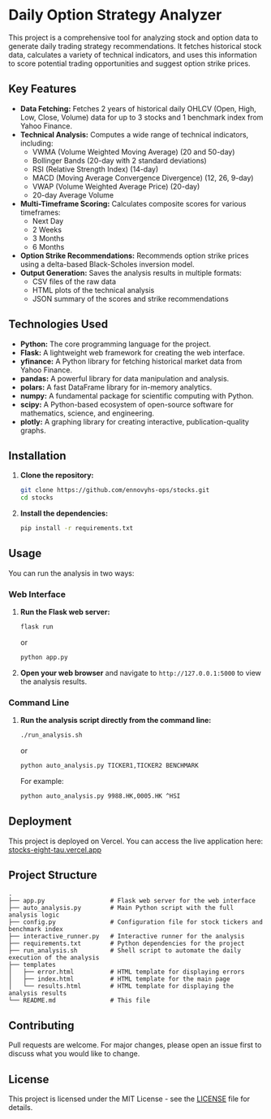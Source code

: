 # Daily Option Strategy Analyzer

This project is a comprehensive tool for analyzing stock and option data to generate daily trading strategy recommendations. It fetches historical stock data, calculates a variety of technical indicators, and uses this information to score potential trading opportunities and suggest option strike prices.

## Key Features

- **Data Fetching:** Fetches 2 years of historical daily OHLCV (Open, High, Low, Close, Volume) data for up to 3 stocks and 1 benchmark index from Yahoo Finance.
- **Technical Analysis:** Computes a wide range of technical indicators, including:
    - VWMA (Volume Weighted Moving Average) (20 and 50-day)
    - Bollinger Bands (20-day with 2 standard deviations)
    - RSI (Relative Strength Index) (14-day)
    - MACD (Moving Average Convergence Divergence) (12, 26, 9-day)
    - VWAP (Volume Weighted Average Price) (20-day)
    - 20-day Average Volume
- **Multi-Timeframe Scoring:** Calculates composite scores for various timeframes:
    - Next Day
    - 2 Weeks
    - 3 Months
    - 6 Months
- **Option Strike Recommendations:** Recommends option strike prices using a delta-based Black-Scholes inversion model.
- **Output Generation:** Saves the analysis results in multiple formats:
    - CSV files of the raw data
    - HTML plots of the technical analysis
    - JSON summary of the scores and strike recommendations

## Technologies Used

- **Python:** The core programming language for the project.
- **Flask:** A lightweight web framework for creating the web interface.
- **yfinance:** A Python library for fetching historical market data from Yahoo Finance.
- **pandas:** A powerful library for data manipulation and analysis.
- **polars:** A fast DataFrame library for in-memory analytics.
- **numpy:** A fundamental package for scientific computing with Python.
- **scipy:** A Python-based ecosystem of open-source software for mathematics, science, and engineering.
- **plotly:** A graphing library for creating interactive, publication-quality graphs.

## Installation

1. **Clone the repository:**
   ```bash
   git clone https://github.com/ennovyhs-ops/stocks.git
   cd stocks
   ```
2. **Install the dependencies:**
   ```bash
   pip install -r requirements.txt
   ```

## Usage

You can run the analysis in two ways:

### Web Interface

1. **Run the Flask web server:**
   ```bash
   flask run
   ```
   or
   ```bash
   python app.py
   ```
2. **Open your web browser** and navigate to `http://127.0.0.1:5000` to view the analysis results.

### Command Line

1. **Run the analysis script directly from the command line:**
   ```bash
   ./run_analysis.sh
   ```
   or
   ```bash
   python auto_analysis.py TICKER1,TICKER2 BENCHMARK
   ```
   For example:
   ```bash
   python auto_analysis.py 9988.HK,0005.HK ^HSI
   ```

## Deployment

This project is deployed on Vercel. You can access the live application here: [stocks-eight-tau.vercel.app](https://stocks-eight-tau.vercel.app)

## Project Structure

```
.
├── app.py                  # Flask web server for the web interface
├── auto_analysis.py        # Main Python script with the full analysis logic
├── config.py               # Configuration file for stock tickers and benchmark index
├── interactive_runner.py   # Interactive runner for the analysis
├── requirements.txt        # Python dependencies for the project
├── run_analysis.sh         # Shell script to automate the daily execution of the analysis
├── templates
│   ├── error.html          # HTML template for displaying errors
│   ├── index.html          # HTML template for the main page
│   └── results.html        # HTML template for displaying the analysis results
└── README.md               # This file
```

## Contributing

Pull requests are welcome. For major changes, please open an issue first to discuss what you would like to change.

## License

This project is licensed under the MIT License - see the [LICENSE](LICENSE) file for details.
